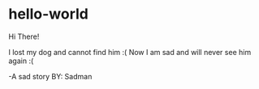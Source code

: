 # hello-world

Hi There!

I lost my dog and cannot find him :( 
Now I am sad and will never see him again :(

-A sad story 
BY: Sadman
